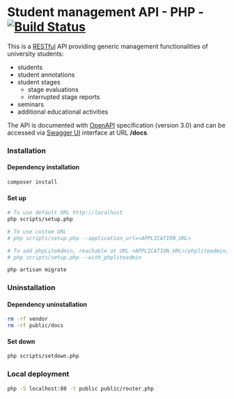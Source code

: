 # Student management API - PHP - [![Build Status](https://travis-ci.org/francescozanoni/students-api-php.svg?branch=master)](https://travis-ci.org/francescozanoni/students-api-php)

This is a [RESTful](https://en.wikipedia.org/wiki/Representational_state_transfer) API providing generic management functionalities of university students:

- students
- student annotations
- student stages
  - stage evaluations
  - interrupted stage reports
- seminars
- additional educational activities

The API is documented with [OpenAPI](https://swagger.io/docs/specification/about/) specification (version 3.0) and can be accessed via [Swagger UI](https://swagger.io/tools/swagger-ui) interface at URL **/docs**.


### Installation

#### Dependency installation

```bash
composer install
```

#### Set up

```bash
# To use default URL http://localhost
php scripts/setup.php

# To use custom URL
# php scripts/setup.php --application_url=<APPLICATION_URL>

# To add phpLiteAdmin, reachable at URL <APPLICATION_URL>/phpliteadmin/phpliteadmin.php
# php scripts/setup.php --with_phpliteadmin

php artisan migrate
```

### Uninstallation

#### Dependency uninstallation

```bash
rm -rf vendor
rm -rf public/docs
```

#### Set down

```bash
php scripts/setdown.php
```

### Local deployment

```bash
php -S localhost:80 -t public public/router.php
```
